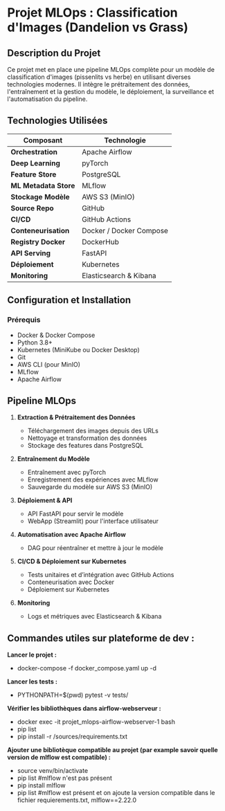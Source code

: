 # Projet MLOps : Classification d'Images (Dandelion vs Grass)

##  Description du Projet
Ce projet met en place une pipeline MLOps complète pour un modèle de classification d'images (pissenlits vs herbe) en utilisant diverses technologies modernes. Il intègre le prétraitement des données, l'entraînement et la gestion du modèle, le déploiement, la surveillance et l'automatisation du pipeline.


##  Technologies Utilisées
| **Composant**          | **Technologie**        |
|----------------------|----------------------|
| **Orchestration**     | Apache Airflow       |
| **Deep Learning**     | pyTorch             |
| **Feature Store**     | PostgreSQL          |
| **ML Metadata Store** | MLflow              |
| **Stockage Modèle**   | AWS S3 (MinIO)      |
| **Source Repo**       | GitHub              |
| **CI/CD**            | GitHub Actions      |
| **Conteneurisation**  | Docker / Docker Compose |
| **Registry Docker**   | DockerHub           |
| **API Serving**       | FastAPI             |
| **Déploiement**       | Kubernetes          |
| **Monitoring**        | Elasticsearch & Kibana |


##  Configuration et Installation
### Prérequis
- Docker & Docker Compose
- Python 3.8+
- Kubernetes (MiniKube ou Docker Desktop)
- Git
- AWS CLI (pour MinIO)
- MLflow
- Apache Airflow

##  Pipeline MLOps

1. **Extraction & Prétraitement des Données**
   - Téléchargement des images depuis des URLs
   - Nettoyage et transformation des données
   - Stockage des features dans PostgreSQL

2. **Entraînement du Modèle**
   - Entraînement avec pyTorch
   - Enregistrement des expériences avec MLflow
   - Sauvegarde du modèle sur AWS S3 (MinIO)

3. **Déploiement & API**
   - API FastAPI pour servir le modèle
   - WebApp (Streamlit) pour l'interface utilisateur

4. **Automatisation avec Apache Airflow**
   - DAG pour réentraîner et mettre à jour le modèle

5. **CI/CD & Déploiement sur Kubernetes**
   - Tests unitaires et d’intégration avec GitHub Actions
   - Conteneurisation avec Docker
   - Déploiement sur Kubernetes

6. **Monitoring**
   - Logs et métriques avec Elasticsearch & Kibana

## Commandes utiles sur plateforme de dev :

   **Lancer le projet :**
   - docker-compose -f docker_compose.yaml up -d

   **Lancer les tests :**
   - PYTHONPATH=$(pwd) pytest -v tests/

   **Vérifier les bibliothèques dans airflow-webserveur :**
   - docker exec -it projet_mlops-airflow-webserver-1 bash
   - pip list
   - pip install -r /sources/requirements.txt

   **Ajouter une bibliotèque compatible au projet (par example savoir quelle version de mlflow est compatible) :**
   - source venv/bin/activate
   - pip list #mlflow n'est pas présent
   - pip install mlflow
   - pip list #mlflow est présent et on ajoute la version compatible dans le fichier requierements.txt, mlflow==2.22.0
